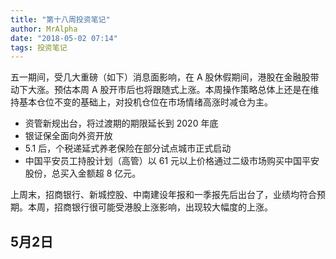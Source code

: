 ```yaml
---
title: "第十八周投资笔记"
author: MrAlpha
date: "2018-05-02 07:14"
tags: 投资笔记
---
```


五一期间，受几大重磅（如下）消息面影响，在 A 股休假期间，港股在金融股带动下大涨。预估本周 A 股开市后也将跟随式上涨。本周操作策略总体上还是在维持基本仓位不变的基础上，对投机仓位在市场情绪高涨时减仓为主。

- 资管新规出台，将过渡期的期限延长到 2020 年底
- 银证保全面向外资开放
- 5.1 后，个税递延式养老保险在部分试点城市正式启动
- 中国平安员工持股计划（高管）以 61 元以上价格通过二级市场购买中国平安股份，总买入金额超 8 亿元。

上周末，招商银行、新城控股、中南建设年报和一季报先后出台了，业绩均符合预期。本周，招商银行很可能受港股上涨影响，出现较大幅度的上涨。

## 5月2日
